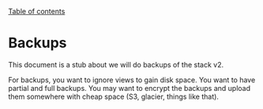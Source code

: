 [Table of contents](README.md#table-of-contents)

# Backups

This document is a stub about we will do backups of the stack v2.

For backups, you want to ignore views to gain disk space. You want to have partial and full backups. You may want to encrypt the backups and upload them somewhere with cheap space (S3, glacier, things like that).
